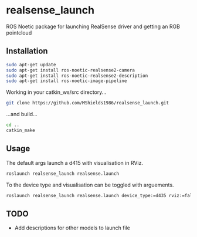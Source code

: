 # realsense_launch
ROS Noetic package for launching RealSense driver and getting an RGB pointcloud

## Installation
```bash
sudo apt-get update
sudo apt-get install ros-noetic-realsense2-camera
sudo apt-get install ros-noetic-realsense2-description
sudo apt-get install ros-noetic-image-pipeline
```

Working in your catkin_ws/src directory...
```bash
git clone https://github.com/MShields1986/realsense_launch.git
```

...and build...
```bash
cd ..
catkin_make
```

## Usage
The default args launch a d415 with visualisation in RViz.
```bash
roslaunch realsense_launch realsense.launch
```

To the device type and visualisation can be toggled with arguements.
```bash
roslaunch realsense_launch realsense.launch device_type:=d435 rviz:=false
```

## TODO
- Add descriptions for other models to launch file
